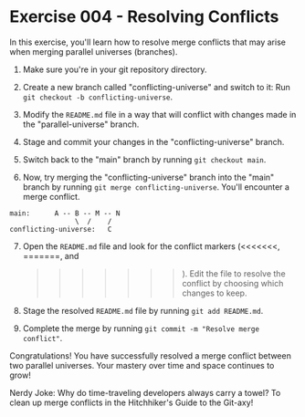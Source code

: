 # Exercise 004 - Resolving Conflicts

In this exercise, you'll learn how to resolve merge conflicts that may arise when
merging parallel universes (branches).

1. Make sure you're in your git repository directory.

2. Create a new branch called "conflicting-universe" and switch to it:
   Run `git checkout -b conflicting-universe`.

3. Modify the `README.md` file in a way that will conflict with changes made in the
   "parallel-universe" branch.

4. Stage and commit your changes in the "conflicting-universe" branch.

5. Switch back to the "main" branch by running `git checkout main`.

6. Now, try merging the "conflicting-universe" branch into the "main" branch by running
   `git merge conflicting-universe`. You'll encounter a merge conflict.

```
main:      A -- B -- M -- N
                \  /    /
conflicting-universe:   C
```

7. Open the `README.md` file and look for the conflict markers (<<<<<<<, =======, and
   >>>>>>>). Edit the file to resolve the conflict by choosing which changes to keep.

8. Stage the resolved `README.md` file by running `git add README.md`.

9. Complete the merge by running `git commit -m "Resolve merge conflict"`.

Congratulations! You have successfully resolved a merge conflict between two parallel
universes. Your mastery over time and space continues to grow!

Nerdy Joke: Why do time-traveling developers always carry a towel? To clean up merge
conflicts in the Hitchhiker's Guide to the Git-axy!

